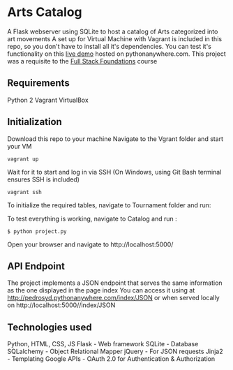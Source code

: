 # Arts Catalog
A Flask webserver using SQLite to host a catalog of Arts categorized into art movements
A set up for Virtual Machine with Vagrant is included in this repo, so you don't have to install all it's dependencies.
You can test it's functionality on this [live demo](http://pedrosyd.pythonanywhere.com/index/) hosted on pythonanywhere.com.
This project was a requisite to the [Full Stack Foundations](https://www.udacity.com/course/full-stack-foundations--ud088) course


## Requirements
Python 2
Vagrant
VirtualBox

## Initialization
Download this repo to your machine
Navigate to the Vgrant folder and start your VM
```
vagrant up
```
Wait for it to start and log in via SSH (On Windows, using Git Bash terminal ensures SSH is included)
```
vagrant ssh
```

To initialize the required tables, navigate to Tournament folder and run:

To test everything is working, navigate to Catalog and run :

```
$ python project.py
```

Open your browser and navigate to http://localhost:5000/

## API Endpoint
The project implements a JSON endpoint that serves the same information as the one displayed in the page index
You can access it using at http://pedrosyd.pythonanywhere.com/index/JSON or when served locally on http://localhost:5000//index/JSON

## Technologies used
Python, HTML, CSS, JS
Flask - Web framework
SQLite - Database
SQLalchemy - Object Relational Mapper
jQuery - For JSON requests
Jinja2 - Templating
Google APIs - OAuth 2.0 for Authentication & Authorization
